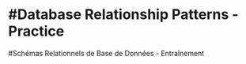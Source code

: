 #Database Relationship Patterns - Practice
======
#Schémas Relationnels de Base de Données - Entraînement

